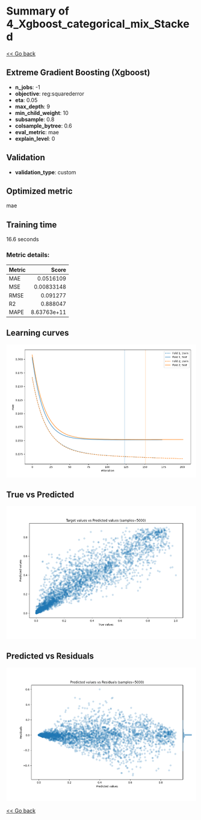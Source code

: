 # Summary of 4_Xgboost_categorical_mix_Stacked

[<< Go back](../README.md)


## Extreme Gradient Boosting (Xgboost)
- **n_jobs**: -1
- **objective**: reg:squarederror
- **eta**: 0.05
- **max_depth**: 9
- **min_child_weight**: 10
- **subsample**: 0.8
- **colsample_bytree**: 0.6
- **eval_metric**: mae
- **explain_level**: 0

## Validation
 - **validation_type**: custom

## Optimized metric
mae

## Training time

16.6 seconds

### Metric details:
| Metric   |       Score |
|:---------|------------:|
| MAE      | 0.0516109   |
| MSE      | 0.00833148  |
| RMSE     | 0.091277    |
| R2       | 0.888047    |
| MAPE     | 8.63763e+11 |



## Learning curves
![Learning curves](learning_curves.png)
## True vs Predicted

![True vs Predicted](true_vs_predicted.png)


## Predicted vs Residuals

![Predicted vs Residuals](predicted_vs_residuals.png)



[<< Go back](../README.md)

